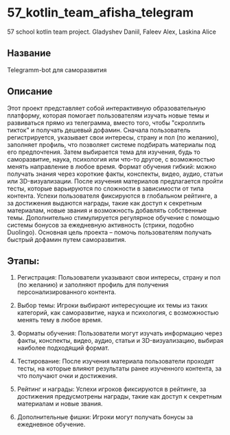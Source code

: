 # 57_kotlin_team_afisha_telegram
57 school kotlin team project. Gladyshev Daniil, Faleev Alex, Laskina Alice

## Название 
Telegramm-bot для саморазвития

## Описание
Этот проект представляет собой интерактивную образовательную платформу, которая помогает пользователям изучать новые темы и развиваться прямо из телеграмма, 
вместо того, чтобы "скроллить тикток" и получать дешевый дофамин. Сначала пользователь регистрируется, указывает свои интересы, страну и пол (по желанию), 
заполняет профиль, что позволяет системе подбирать материалы под его предпочтения. Затем выбирается тема для изучения, будь то саморазвитие, наука, психология или что-то другое, 
с возможностью менять направление в любое время. Формат обучения гибкий: можно получать знания через короткие факты, конспекты, видео, аудио, статьи или 3D-визуализации. 
После изучения материалов предлагается пройти тесты, которые варьируются по сложности в зависимости от типа контента. Успехи пользователя фиксируются в глобальном рейтинге, а за достижения выдаются награды, 
такие как доступ к секретным материалам, новые звания и возможность добавлять собственные темы. 
Дополнительно стимулируется регулярное обучение с помощью системы бонусов за ежедневную активность (стрики, подобно Duolingo). 
Основная цель проекта – помочь пользователям получать быстрый дофамин путем саморазвития.

## Этапы:

1. Регистрация: Пользователи указывают свои интересы, страну и пол (по желанию) и заполняют профиль для получения персонализированного контента.

2. Выбор темы: Игроки выбирают интересующие их темы из таких категорий, как саморазвитие, наука и психология, с возможностью менять тему в любое время.

3. Форматы обучения: Пользователи могут изучать информацию через факты, конспекты, видео, аудио, статьи и 3D-визуализацию, выбирая наиболее подходящий формат.

4. Тестирование: После изучения материала пользователи проходят тесты, на которые влияют результаты ранее изученного контента, за что получают очки и достижения.

5. Рейтинг и награды: Успехи игроков фиксируются в рейтинге, за достижения предусмотрены награды, такие как доступ к секретным материалам и новые звания.

6. Дополнительные фишки: Игроки могут получать бонусы за ежедневное обучение.

